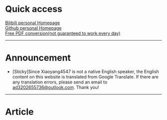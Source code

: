 # Quick access   
[Bilibili personal Homepage](https://space.bilibili.com/3537110394997567?spm_id_from=333.1007.0.0)  
[Github personal Homepage](github.com/Xiaoyang4547)  
[Free PDF conversion(not guaranteed to work every day)](http://momopdf.ltzy.top:64225)
***
# Announcement   
* [Sticky]Since Xiaoyang4547 is not a native English speaker, the English content on this website is translated from Google Translate. If there are any translation errors, please send an email to ad3202655736@outlook.com. Thank you!
***
# Article
